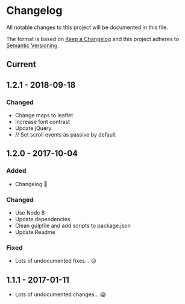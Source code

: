 # Changelog

All notable changes to this project will be documented in this file.

The format is based on [Keep a Changelog](http://keepachangelog.com/en/1.0.0/)
and this project adheres to [Semantic Versioning](http://semver.org).


## Current


## 1.2.1 - 2018-09-18
### Changed
- Change maps to leaflet
- Increase font contrast
- Update jQuery
- // Set scroll events as passive by default

## 1.2.0 - 2017-10-04

### Added
- Changelog 🎉

### Changed
- Use Node 8
- Update dependencies
- Clean gulpfile and add scripts to package.json
- Update Readme

### Fixed
- Lots of undocumented fixes... 😕

## 1.1.1 - 2017-01-11
- Lots of undocumented changes... 😱
